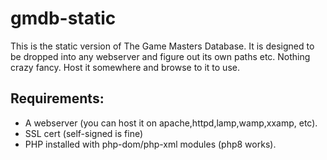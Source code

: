 # gmdb-static
This is the static version of The Game Masters Database. 
It is designed to be dropped into any webserver and figure out its own paths etc. 
Nothing crazy fancy. Host it somewhere and browse to it to use.

## Requirements:
- A webserver (you can host it on apache,httpd,lamp,wamp,xxamp, etc).  
- SSL cert (self-signed is fine)
- PHP installed with php-dom/php-xml modules (php8 works).